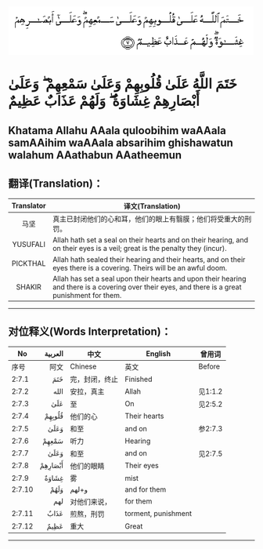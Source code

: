 ![002:007](images/002_007.gif)

#  خَتَمَ اللَّهُ عَلَىٰ قُلُوبِهِمْ وَعَلَىٰ سَمْعِهِمْ ۖ وَعَلَىٰ أَبْصَارِهِمْ غِشَاوَةٌ ۖ وَلَهُمْ عَذَابٌ عَظِيمٌ 

## Khatama Allahu AAala quloobihim waAAala samAAihim waAAala absarihim ghishawatun walahum AAathabun AAatheemun

## 翻译(Translation)：

| Translator | 译文(Translation)                                            |
|:----------:| ------------------------------------------------------------ |
| 马坚       | 真主已封闭他们的心和耳，他们的眼上有翳膜；他们将受重大的刑罚。 |
| YUSUFALI   | Allah hath set a seal on their hearts and on their hearing, and on their eyes is a veil; great is the penalty they (incur). |
| PICKTHAL   | Allah hath sealed their hearing and their hearts, and on their eyes there is a covering. Theirs will be an awful doom. |
| SHAKIR     | Allah has set a seal upon their hearts and upon their hearing and there is a covering over their eyes, and there is a great punishment for them. |

---

## 对位释义(Words Interpretation)：

| No    | العربية | 中文           | English  | 曾用词 |
| ----- | -------:| -------------- | -------- | ------ |
| 序号  | 阿文    | Chinese        | 英文     | Before |
| 2:7.1 | خَتَمَ | 完，封闭，终止 | Finished |        |
|2:7.2 |	الله |	安拉，真主 |	Allah |	见1:1.2|
|2:7.3 |	عَلَىٰ |	至 |	On |	见2:5.2|
|2:7.4 |	قُلُوبِهِمْ |	他们的心 |	Their hearts	|  |
|2:7.5 |	وَعَلَىٰ |	和至 |	and on |	参2:7.3|
|2:7.6 |	سَمْعِهِمْ |	听力 |	Hearing |	|
|2:7.7 |	وَعَلَىٰ |	和至 |	and on |	见2:7.5|
|2:7.8 |	أَبْصَارِهِمْ |	他们的眼睛 |	Their eyes	|  |
|2:7.9 |	غِشَاوَةٌ |	雾 |	mist	|  |
|2:7.10 |	وَلَهُمْ	| و+لهم   |	and for them	|  |
|  |	لهم |	对他们来说， |	for them	|  |
|2:7.11 |	عَذَابٌ |	煎熬，刑罚 |	torment, punishment	|  |
|2:7.12 |	عَظِيمٌ |	重大 |	Great	|  |

---
